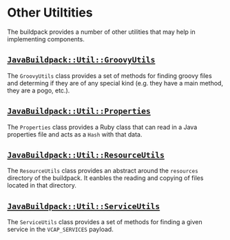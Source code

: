 # Other Utiltities
The buildpack provides a number of other utilities that may help in implementing components.

## [`JavaBuildpack::Util::GroovyUtils`][]
The `GroovyUtils` class provides a set of methods for finding groovy files and determing if they are of any special kind (e.g. they have a main method, they are a pogo, etc.).

## [`JavaBuildpack::Util::Properties`][]
The `Properties` class provides a Ruby class that can read in a Java properties file and acts as a `Hash` with that data.

## [`JavaBuildpack::Util::ResourceUtils`][]
The `ResourceUtils` class provides an abstract around the `resources` directory of the buildpack.  It eanbles the reading and copying of files located in that directory.

## [`JavaBuildpack::Util::ServiceUtils`][]
The `ServiceUtils` class provides a set of methods for finding a given service in the `VCAP_SERVICES` payload.

[`JavaBuildpack::Util::GroovyUtils`]: ../lib/java_buildpack/util/groovy_utils.rb
[`JavaBuildpack::Util::PlayUtils`]: ../lib/java_buildpack/util/play_utils.rb
[`JavaBuildpack::Util::Properties`]: ../lib/java_buildpack/util/properties.rb
[`JavaBuildpack::Util::ResourceUtils`]: ../lib/java_buildpack/util/resource_utils.rb
[`JavaBuildpack::Util::ServiceUtils`]: ../lib/java_buildpack/util/service_utils.rb
